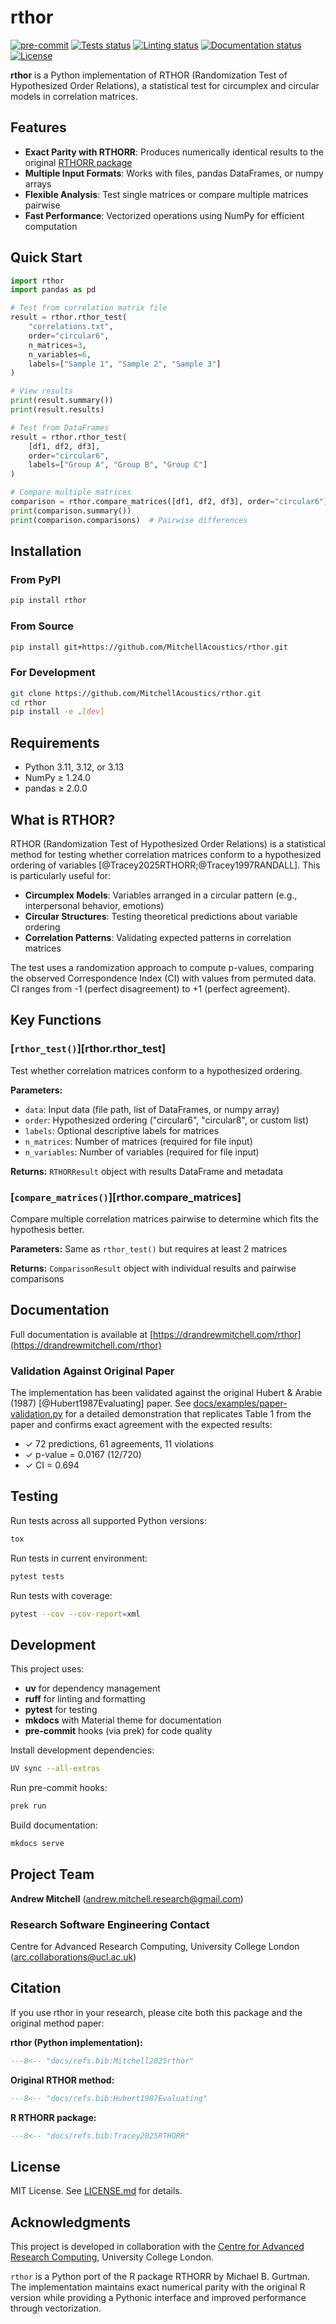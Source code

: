 # rthor

[![pre-commit](https://img.shields.io/badge/pre--commit-enabled-brightgreen?logo=pre-commit&logoColor=white)](https://github.com/pre-commit/pre-commit)
[![Tests status][tests-badge]][tests-link]
[![Linting status][linting-badge]][linting-link]
[![Documentation status][documentation-badge]][documentation-link]
[![License][license-badge]](./LICENSE.md)

<!-- prettier-ignore-start -->
[tests-badge]:              https://github.com/MitchellAcoustics/rthor/actions/workflows/tests.yml/badge.svg
[tests-link]:               https://github.com/MitchellAcoustics/rthor/actions/workflows/tests.yml
[linting-badge]:            https://github.com/MitchellAcoustics/rthor/actions/workflows/linting.yml/badge.svg
[linting-link]:             https://github.com/MitchellAcoustics/rthor/actions/workflows/linting.yml
[documentation-badge]:      https://github.com/MitchellAcoustics/rthor/actions/workflows/docs.yml/badge.svg
[documentation-link]:       https://github.com/MitchellAcoustics/rthor/actions/workflows/docs.yml
[license-badge]:            https://img.shields.io/badge/License-MIT-yellow.svg
<!-- prettier-ignore-end -->

**rthor** is a Python implementation of RTHOR (Randomization Test of Hypothesized Order Relations), a statistical test for circumplex and circular models in correlation matrices.

## Features

- **Exact Parity with RTHORR**: Produces numerically identical results to the original [RTHORR package](https://github.com/michaellynnmorris/RTHORR)
- **Multiple Input Formats**: Works with files, pandas DataFrames, or numpy arrays
- **Flexible Analysis**: Test single matrices or compare multiple matrices pairwise
- **Fast Performance**: Vectorized operations using NumPy for efficient computation

## Quick Start

```python
import rthor
import pandas as pd

# Test from correlation matrix file
result = rthor.rthor_test(
    "correlations.txt",
    order="circular6",
    n_matrices=3,
    n_variables=6,
    labels=["Sample 1", "Sample 2", "Sample 3"]
)

# View results
print(result.summary())
print(result.results)

# Test from DataFrames
result = rthor.rthor_test(
    [df1, df2, df3],
    order="circular6",
    labels=["Group A", "Group B", "Group C"]
)

# Compare multiple matrices
comparison = rthor.compare_matrices([df1, df2, df3], order="circular6")
print(comparison.summary())
print(comparison.comparisons)  # Pairwise differences
```

## Installation

### From PyPI

```sh
pip install rthor
```

### From Source

```sh
pip install git+https://github.com/MitchellAcoustics/rthor.git
```

### For Development

```sh
git clone https://github.com/MitchellAcoustics/rthor.git
cd rthor
pip install -e .[dev]
```

## Requirements

- Python 3.11, 3.12, or 3.13
- NumPy ≥ 1.24.0
- pandas ≥ 2.0.0

## What is RTHOR?

RTHOR (Randomization Test of Hypothesized Order Relations) is a statistical method for testing whether correlation matrices conform to a hypothesized ordering of variables [@Tracey2025RTHORR;@Tracey1997RANDALL]. This is particularly useful for:

- **Circumplex Models**: Variables arranged in a circular pattern (e.g., interpersonal behavior, emotions)
- **Circular Structures**: Testing theoretical predictions about variable ordering
- **Correlation Patterns**: Validating expected patterns in correlation matrices

The test uses a randomization approach to compute p-values, comparing the observed Correspondence Index (CI) with values from permuted data. CI ranges from -1 (perfect disagreement) to +1 (perfect agreement).

## Key Functions

### [`rthor_test()`][rthor.rthor_test]

Test whether correlation matrices conform to a hypothesized ordering.

**Parameters:**

- `data`: Input data (file path, list of DataFrames, or numpy array)
- `order`: Hypothesized ordering ("circular6", "circular8", or custom list)
- `labels`: Optional descriptive labels for matrices
- `n_matrices`: Number of matrices (required for file input)
- `n_variables`: Number of variables (required for file input)

**Returns:** `RTHORResult` object with results DataFrame and metadata

### [`compare_matrices()`][rthor.compare_matrices]

Compare multiple correlation matrices pairwise to determine which fits the hypothesis better.

**Parameters:** Same as `rthor_test()` but requires at least 2 matrices

**Returns:** `ComparisonResult` object with individual results and pairwise comparisons

## Documentation

Full documentation is available at [https://drandrewmitchell.com/rthor](https://drandrewmitchell.com/rthor)

### Validation Against Original Paper

The implementation has been validated against the original Hubert & Arabie (1987) [@Hubert1987Evaluating] paper. See [docs/examples/paper-validation.py](docs/examples/paper-validation.py) for a detailed demonstration that replicates Table 1 from the paper and confirms exact agreement with the expected results:

- ✓ 72 predictions, 61 agreements, 11 violations
- ✓ p-value = 0.0167 (12/720)
- ✓ CI = 0.694

## Testing

Run tests across all supported Python versions:

```sh
tox
```

Run tests in current environment:

```sh
pytest tests
```

Run tests with coverage:

```sh
pytest --cov --cov-report=xml
```

## Development

This project uses:

- **uv** for dependency management
- **ruff** for linting and formatting
- **pytest** for testing
- **mkdocs** with Material theme for documentation
- **pre-commit** hooks (via prek) for code quality

Install development dependencies:

```sh
UV sync --all-extras
```

Run pre-commit hooks:

```sh
prek run
```

Build documentation:

```sh
mkdocs serve
```

## Project Team

**Andrew Mitchell** ([andrew.mitchell.research@gmail.com](mailto:andrew.mitchell.research@gmail.com))

### Research Software Engineering Contact

Centre for Advanced Research Computing, University College London
([arc.collaborations@ucl.ac.uk](mailto:arc.collaborations@ucl.ac.uk))

## Citation

If you use rthor in your research, please cite both this package and the original method paper:

**rthor (Python implementation):**

```bibtex
---8<-- "docs/refs.bib:Mitchell2025rthor"
```

**Original RTHOR method:**

```bibtex
---8<-- "docs/refs.bib:Hubert1987Evaluating"
```

**R RTHORR package:**

```bibtex
---8<-- "docs/refs.bib:Tracey2025RTHORR"
```

## License

MIT License. See [LICENSE.md](LICENSE.md) for details.

## Acknowledgments

This project is developed in collaboration with the
[Centre for Advanced Research Computing](https://ucl.ac.uk/arc), University College London.

`rthor` is a Python port of the R package RTHORR by Michael B. Gurtman. The implementation maintains exact numerical parity with the original R version while providing a Pythonic interface and improved performance through vectorization.
